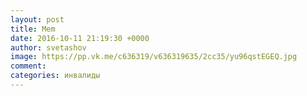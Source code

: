 ```yaml
--- 
layout: post 
title: Mem 
date: 2016-10-11 21:19:30 +0000 
author: svetashov 
image: https://pp.vk.me/c636319/v636319635/2cc35/yu96qstEGEQ.jpg
comment: 
categories: инвалиды
---
```

